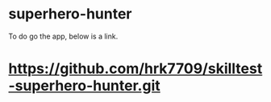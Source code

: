 # superhero-hunter

To do go the app, below is a link.

# https://github.com/hrk7709/skilltest-superhero-hunter.git
